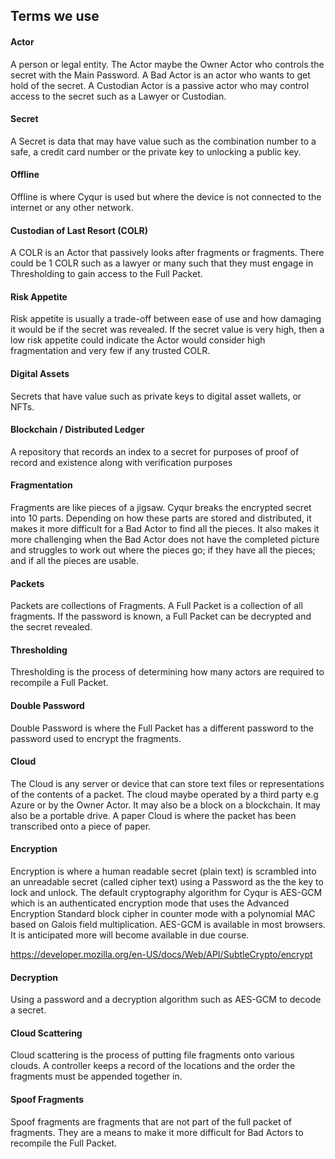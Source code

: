 
## Terms we use

#### Actor
A person or legal entity. The Actor maybe the Owner Actor who controls the secret with the Main Password. A Bad Actor is an actor who wants to get hold of the secret. A Custodian Actor is a passive actor who may control access to the secret such as a Lawyer or Custodian.
#### Secret
A Secret is data that may have value such as the combination number to a safe, a credit card number or the private key to unlocking a public key. 
#### Offline
Offline is where Cyqur is used but where the device is not connected to the internet or any other network.
#### Custodian of Last Resort (COLR)
A COLR is an Actor that passively looks after fragments or fragments. There could be 1 COLR such as a lawyer or many such that they must engage in Thresholding to gain access to the Full Packet.
#### Risk Appetite
Risk appetite is usually a trade-off between ease of use and how damaging it would be if the secret was revealed. If the secret value is very high, then a low risk appetite could indicate the Actor would consider high fragmentation and very few if any trusted COLR.
#### Digital Assets
Secrets that have value such as private keys to digital asset wallets, or NFTs.
#### Blockchain / Distributed Ledger
A repository that records an index to a secret for purposes of proof of record and existence along with verification purposes
#### Fragmentation
Fragments are like pieces of a jigsaw. Cyqur breaks the encrypted secret into 10 parts. Depending on how these parts are stored and distributed, it makes it more difficult for a Bad Actor to find all the pieces. It also makes it more challenging when the Bad Actor does not have the completed picture and struggles to work out where the pieces go; if they have all the pieces; and if all the pieces are usable.
#### Packets
Packets are collections of Fragments. A Full Packet is a collection of all fragments. If the password is known, a Full Packet can be decrypted and the secret revealed.
#### Thresholding
Thresholding is the process of determining how many actors are required to recompile a Full Packet.
#### Double Password
Double Password is where the Full Packet has a different password to the password used to encrypt the fragments.
#### Cloud
The Cloud is any server or device that can store text files or representations of the contents of a packet. The cloud maybe operated by a third party e.g Azure or by the Owner Actor. It may also be a block on a blockchain. It may also be a portable drive. A paper Cloud is where the packet has been transcribed onto a piece of paper.
#### Encryption
Encryption is where a human readable secret (plain text) is scrambled into an unreadable secret (called cipher text) using a Password as the the key to lock and unlock. The default cryptography algorithm for Cyqur is AES-GCM which is an authenticated encryption mode that uses the Advanced Encryption Standard block cipher in counter mode with a polynomial MAC based on Galois field multiplication. AES-GCM is available in most browsers. It is anticipated more will become available in due course.

https://developer.mozilla.org/en-US/docs/Web/API/SubtleCrypto/encrypt
#### Decryption
Using a password and a decryption algorithm such as AES-GCM to decode a secret.
#### Cloud Scattering
Cloud scattering is the process of putting file fragments onto various clouds. A controller keeps a record of the locations and the order the fragments must be appended together in.
#### Spoof Fragments
Spoof fragments are fragments that are not part of the full packet of fragments. They are a means to make it more difficult for Bad Actors to recompile the Full Packet.


